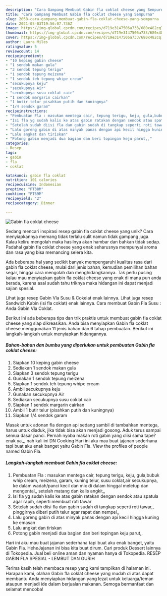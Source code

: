 ```yaml
---
description: "Cara Gampang Membuat Gabin fla coklat cheese yang Sempurna"
title: "Cara Gampang Membuat Gabin fla coklat cheese yang Sempurna"
slug: 2058-cara-gampang-membuat-gabin-fla-coklat-cheese-yang-sempurna
date: 2021-05-03T19:56:07.736Z
image: https://img-global.cpcdn.com/recipes/d719e3147506a733/680x482cq70/gabin-fla-coklat-cheese-foto-resep-utama.jpg
thumbnail: https://img-global.cpcdn.com/recipes/d719e3147506a733/680x482cq70/gabin-fla-coklat-cheese-foto-resep-utama.jpg
cover: https://img-global.cpcdn.com/recipes/d719e3147506a733/680x482cq70/gabin-fla-coklat-cheese-foto-resep-utama.jpg
author: Laura Miles
ratingvalue: 5
reviewcount: 14
recipeingredient:
- "10 keping gabin cheese"
- "1 sendok makan gula"
- "3 sendok tepung terigu"
- "1 sendok tepung meizena"
- "1 sendok teh tepung whipe cream"
- "secukupnya keju"
- "secukupnya Air"
- "secukupnya susu coklat cair"
- "1 sendok margarin cairkan"
- "1 butir telur pisahkan putih dan kuningnya"
- "1/4 sendok garam"
recipeinstructions:
- "Pembuatan Fla : masukan mentega cair, tepung terigu, keju, gula,bubuk whip cream, meizena, garam, kuning telur, susu coklat,air secukupnya, ke dalam wadah/panci kecil dan mix di dalam hinggal meletup dan mengental,, setelah matang dan kalis angkit,,"
- "Isi fla yg sudah kalis ke atas gabin ratakan dengan sendok atau spatula agar rapih, seperti membuat roti tawar"
- "Setelah sudah diisi fla dan gabin sudah di tangkap seperti roti tawar,, pinggirnya diberi putih telur agar rapat dan nempel,,"
- "Lalu goreng gabin di atas minyak panas dengan api kecil hingga kuning ke emasan"
- "Lalu angkat dan tiriskan"
- "Potong gabin menjadi dua bagian dan beri topingan keju parut,,"
categories:
- Resep
tags:
- gabin
- fla
- coklat

katakunci: gabin fla coklat 
nutrition: 101 calories
recipecuisine: Indonesian
preptime: "PT38M"
cooktime: "PT59M"
recipeyield: "2"
recipecategory: Dinner

---
```



![Gabin fla coklat cheese](https://img-global.cpcdn.com/recipes/d719e3147506a733/680x482cq70/gabin-fla-coklat-cheese-foto-resep-utama.jpg)

Sedang mencari inspirasi resep gabin fla coklat cheese yang unik? Cara menyiapkannya memang tidak terlalu sulit namun tidak gampang juga. Kalau keliru mengolah maka hasilnya akan hambar dan bahkan tidak sedap. Padahal gabin fla coklat cheese yang enak seharusnya mempunyai aroma dan rasa yang bisa memancing selera kita.

Ada beberapa hal yang sedikit banyak mempengaruhi kualitas rasa dari gabin fla coklat cheese, mulai dari jenis bahan, kemudian pemilihan bahan segar, hingga cara mengolah dan menghidangkannya. Tak perlu pusing kalau mau menyiapkan gabin fla coklat cheese yang enak di mana pun anda berada, karena asal sudah tahu triknya maka hidangan ini dapat menjadi sajian spesial.

Lihat juga resep Gabin Vla Susu &amp; Cokelat enak lainnya. Lihat juga resep Sandwich Kabin (isi fla coklat) enak lainnya. Cara membuat Gabin Fla Susu : Anda Gabin Vla Coklat.


Berikut ini ada beberapa tips dan trik praktis untuk membuat gabin fla coklat cheese yang siap dikreasikan. Anda bisa menyiapkan Gabin fla coklat cheese menggunakan 11 jenis bahan dan 6 tahap pembuatan. Berikut ini langkah-langkah untuk menyiapkan hidangannya.

<!--inarticleads1-->

##### Bahan-bahan dan bumbu yang diperlukan untuk pembuatan Gabin fla coklat cheese:

1. Siapkan 10 keping gabin cheese
1. Sediakan 1 sendok makan gula
1. Siapkan 3 sendok tepung terigu
1. Gunakan 1 sendok tepung meizena
1. Siapkan 1 sendok teh tepung whipe cream
1. Ambil secukupnya keju
1. Gunakan secukupnya Air
1. Sediakan secukupnya susu coklat cair
1. Siapkan 1 sendok margarin cairkan
1. Ambil 1 butir telur (pisahkan putih dan kuningnya)
1. Siapkan 1/4 sendok garam


Masak untuk adonan fla dengan api sedang sambil di tambahkan mentega, harus untuk diaduk, jika tidak bisa akan menjadi gosong. Aduk terus sampai semua dasar panci. Pernah nyoba makan roti gabin yang diisi sama tape? enak ya,,, nah kali ini DN Cooking Hari ini aku mau buat jajanan sederhana tapi buat aku enak banget yaitu Gabin Fla. View the profiles of people named Gabin Fla. 

<!--inarticleads2-->

##### Langkah-langkah membuat Gabin fla coklat cheese:

1. Pembuatan Fla : masukan mentega cair, tepung terigu, keju, gula,bubuk whip cream, meizena, garam, kuning telur, susu coklat,air secukupnya, ke dalam wadah/panci kecil dan mix di dalam hinggal meletup dan mengental,, setelah matang dan kalis angkit,,
1. Isi fla yg sudah kalis ke atas gabin ratakan dengan sendok atau spatula agar rapih, seperti membuat roti tawar
1. Setelah sudah diisi fla dan gabin sudah di tangkap seperti roti tawar,, pinggirnya diberi putih telur agar rapat dan nempel,,
1. Lalu goreng gabin di atas minyak panas dengan api kecil hingga kuning ke emasan
1. Lalu angkat dan tiriskan
1. Potong gabin menjadi dua bagian dan beri topingan keju parut,,


Hari ini aku mau buat jajanan sederhana tapi buat aku enak banget, yaitu Gabin Fla. HeheJajanan ini bisa kita buat dirum. Cari produk Dessert lainnya di Tokopedia. Jual beli online aman dan nyaman hanya di Tokopedia. RESEP GABIN FLA SPESIAL - LEMBUT DAN GURIH 

Terima kasih telah membaca resep yang kami tampilkan di halaman ini. Harapan kami, olahan Gabin fla coklat cheese yang mudah di atas dapat membantu Anda menyiapkan hidangan yang lezat untuk keluarga/teman ataupun menjadi ide dalam berjualan makanan. Semoga bermanfaat dan selamat mencoba!
